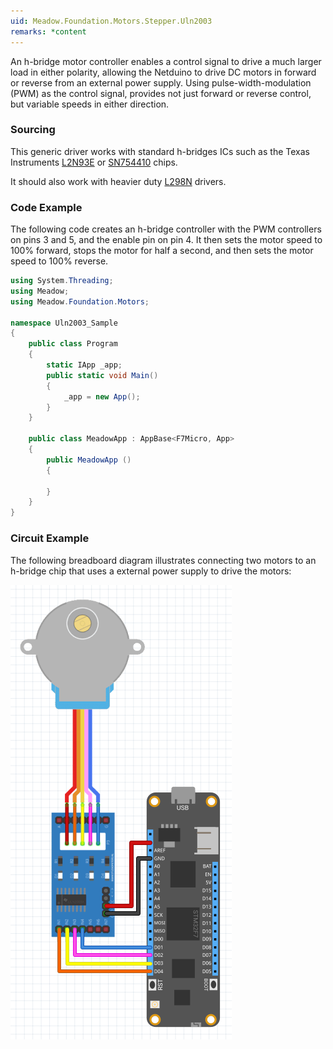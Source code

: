 ```yaml
---
uid: Meadow.Foundation.Motors.Stepper.Uln2003
remarks: *content
---
```


An h-bridge motor controller enables a control signal to drive a much larger load in either polarity, allowing the Netduino to drive DC motors in forward or reverse from an external power supply. Using pulse-width-modulation (PWM) as the control signal, provides not just forward or reverse control, but variable speeds in either direction.

### Sourcing

This generic driver works with standard h-bridges ICs such as the Texas Instruments [L2N93E](https://octopart.com/search?q=L293NE) or [SN754410](https://octopart.com/search?q=SN754410) chips.

It should also work with heavier duty [L298N](https://www.amazon.com/s/ref=nb_sb_noss_2?url=search-alias%3Daps&field-keywords=l298n) drivers.

### Code Example

The following code creates an h-bridge controller with the PWM controllers on pins 3 and 5, and the enable pin on pin 4. It then sets the motor speed to 100% forward, stops the motor for half a second, and then sets the motor speed to 100% reverse.

```csharp
using System.Threading;
using Meadow;
using Meadow.Foundation.Motors;

namespace Uln2003_Sample
{
    public class Program
    {
        static IApp _app; 
        public static void Main()
        {
            _app = new App();
        }
    }
    
    public class MeadowApp : AppBase<F7Micro, App>
    {
        public MeadowApp ()
        {

        }
    }
}
```

### Circuit Example

The following breadboard diagram illustrates connecting two motors to an h-bridge chip that uses a external power supply to drive the motors:

![](../../API_Assets/Meadow.Foundation.Motors.Stepper.Uln2003/Uln2003_Fritzing.png)
